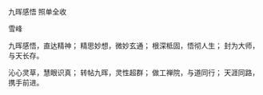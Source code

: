九晖感悟 照单全收

雪峰


九晖感悟，直达精神；
精思妙想，微妙玄通；
根深柢固，悟彻人生；
封为大师，与天长存。

沁心灵草，慧眼识真；
转帖九晖，灵性超群；
做工禅院，与道同行；
天涯同路，携手前进。



